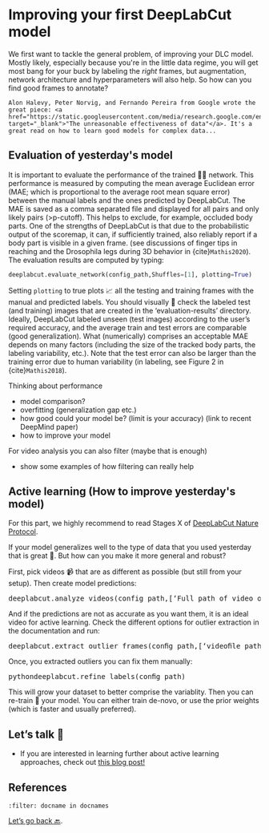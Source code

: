 # Improving your first DeepLabCut model

We first want to tackle the general problem, of improving your DLC model. Mostly likely, especially because you're in the little data regime, you will get most bang for your buck by labeling the *right* frames, but augmentation, network architecture and hyperparameters will also help. So how can you find good frames to annotate?

```{note}
Alon Halevy, Peter Norvig, and Fernando Pereira from Google wrote the great piece: <a href="https://static.googleusercontent.com/media/research.google.com/en//pubs/archive/35179.pdf" target="_blank">"The unreasonable effectiveness of data"</a>. It's a great read on how to learn good models for complex data...
```

## Evaluation of yesterday's model

It is important to evaluate the performance of the trained 🏋️‍♀️ network. This performance is measured by computing the mean average Euclidean error (MAE; which is proportional to the average root mean square error) between the manual labels and the ones predicted by DeepLabCut. The MAE is saved as a comma separated file and displayed for all pairs and only likely pairs (>p-cutoff). This helps to exclude, for example, occluded body parts. One of the strengths of DeepLabCut is that due to the probabilistic output of the scoremap, it can, if sufficiently trained, also reliably report if a body part is visible in a given frame. (see discussions of finger tips in reaching and the Drosophila
legs during 3D behavior in {cite}`Mathis2020`).
The evaluation results are computed by typing:
```python
deeplabcut.evaluate_network(config_path,Shuffles=[1], plotting=True)
```
Setting ``plotting`` to true plots 📈 all the testing and training frames with the manual and predicted labels. You should visually 👀 check the labeled test (and training) images that are created in the ‘evaluation-results’ directory.
Ideally, DeepLabCut labeled unseen (test images) according to the user’s required accuracy, and the average train and test errors are comparable (good generalization). What (numerically) comprises an acceptable MAE depends on many factors (including the size of the tracked body parts, the labeling variability, etc.). Note that the test error can
also be larger than the training error due to human variability (in labeling, see Figure 2 in {cite}`Mathis2018`).


Thinking about performance

- model comparison?
- overfitting (generalization gap etc.)
- how good could your model be? (limit is your accuracy) (link to recent DeepMind paper)
- how to improve your model


For video analysis you can also filter (maybe that is enough)
- show some examples of how filtering can really help

## Active learning (How to improve yesterday's model)

For this part, we highly recommend to read  Stages X of <a href="https://rdcu.be/bHpHN" target="_blank">DeepLabCut Nature Protocol</a>.

If your model generalizes well to the type of data that you used yesterday that is great 🎉. But how can you make it more general and robust?

First, pick videos 📹 that are as different as possible (but still from your setup). Then create model predictions:

<pre lang="python">deeplabcut.analyze_videos(config_path,[‘Full path of video or videofolder’], shuffle=1, save_as_csv=True, videotype=‘.avi’)</pre>


And if the predictions are not as accurate as you want them, it is an ideal video for active learning. Check the different options for outlier extraction in the documentation and run:

<pre lang="python">deeplabcut.extract_outlier_frames(conﬁg_path,[‘videoﬁle_path’])</pre>

Once, you extracted outliers you can fix them manually:

<pre lang="python">pythondeeplabcut.refine_labels(conﬁg_path)</pre>


This will grow your dataset to better comprise the variablity. Then you can re-train 🚂 your model. You can either train de-novo, or use the prior weights (which is faster and usually preferred).


## Let’s talk 📲

- If you are interested in learning further about active learning approaches, check out [this blog post!](https://deeplabcut.medium.com/exploring-active-learning-with-deeplabcut-an-ai-residents-journey-e441bbd5a71c) 

## References

```{bibliography}
:filter: docname in docnames
```

[Let’s go back 🔙](../README.md).
